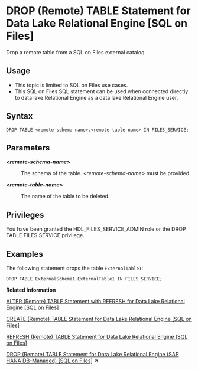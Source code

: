 <!-- loiof81d073adf494841b1f7ece9ed0e7266 -->

# DROP \(Remote\) TABLE Statement for Data Lake Relational Engine \[SQL on Files\]

Drop a remote table from a SQL on Files external catalog.



<a name="loiof81d073adf494841b1f7ece9ed0e7266__section_fry_b3b_nqb"/>

## Usage

-   This topic is limited to SQL on Files use cases.
-   This SQL on Files SQL statement can be used when connected directly to data lake Relational Engine as a data lake Relational Engine user.



<a name="loiof81d073adf494841b1f7ece9ed0e7266__DT_syntax"/>

## Syntax

```
DROP TABLE <remote-schema-name>.<remote-table-name> IN FILES_SERVICE;
```



<a name="loiof81d073adf494841b1f7ece9ed0e7266__DT_parameters"/>

## Parameters


<dl>
<dt><b>

*<remote-schema-name\>*

</b></dt>
<dd>

The schema of the table. *<remote-schema-name\>* must be provided.



</dd><dt><b>

*<remote-table-name\>*

</b></dt>
<dd>

The name of the table to be deleted.



</dd>
</dl>



## Privileges

You have been granted the HDL\_FILES\_SERVICE\_ADMIN role or the DROP TABLE FILES SERVICE privilege.



<a name="loiof81d073adf494841b1f7ece9ed0e7266__DT_example"/>

## Examples

The following statement drops the table `ExternalTable1`:

```
DROP TABLE ExternalSchema1.ExternalTable1 IN FILES_SERVICE;
```

**Related Information**  


[ALTER \(Remote\) TABLE Statement with REFRESH for Data Lake Relational Engine \[SQL on Files\]](alter-remote-table-statement-with-refresh-for-data-lake-relational-engine-sql-on-files-ae56450.md "Alter the refresh mode of a table.")

[CREATE \(Remote\) TABLE Statement for Data Lake Relational Engine \[SQL on Files\]](create-remote-table-statement-for-data-lake-relational-engine-sql-on-files-beffc07.md "Create a remote table managed by SQL on Files.")

[REFRESH \(Remote\) TABLE Statement for Data Lake Relational Engine \[SQL on Files\]](refresh-remote-table-statement-for-data-lake-relational-engine-sql-on-files-e275657.md "Update the current list of data source files for a SQL on Files remote table by performing a directory scan on all current data sources attached to this remote table.")

[DROP (Remote) TABLE Statement for Data Lake Relational Engine (SAP HANA DB-Managed) \[SQL on Files\]](https://help.sap.com/viewer/a898e08b84f21015969fa437e89860c8/2024_1_QRC/en-US/ca1e55df6c6f4e0aa381832e5504a4b9.html "Drop a remote table from a SQL on Files external catalog.") :arrow_upper_right:

